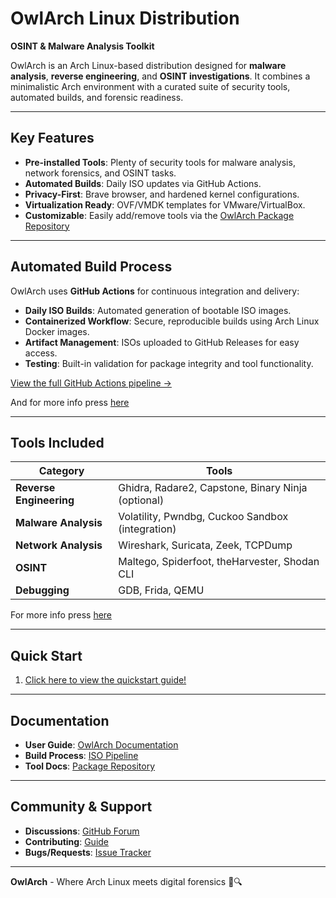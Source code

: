 # OwlArch Linux Distribution  
**OSINT & Malware Analysis Toolkit**  

OwlArch is an Arch Linux-based distribution designed for **malware analysis**, **reverse engineering**, and **OSINT investigations**. It combines a minimalistic Arch environment with a curated suite of security tools, automated builds, and forensic readiness.  

---

## Key Features  
- **Pre-installed Tools**: Plenty of security tools for malware analysis, network forensics, and OSINT tasks.  
- **Automated Builds**: Daily ISO updates via GitHub Actions.
- **Privacy-First**: Brave browser, and hardened kernel configurations.
- **Virtualization Ready**: OVF/VMDK templates for VMware/VirtualBox.
- **Customizable**: Easily add/remove tools via the [OwlArch Package Repository](https://github.com/Leku2020/OwlArchRepo)  

---
## Automated Build Process  
OwlArch uses **GitHub Actions** for continuous integration and delivery:  
- **Daily ISO Builds**: Automated generation of bootable ISO images. 
- **Containerized Workflow**: Secure, reproducible builds using Arch Linux Docker images.  
- **Artifact Management**: ISOs uploaded to GitHub Releases for easy access.
- **Testing**: Built-in validation for package integrity and tool functionality.

[View the full GitHub Actions pipeline →](https://github.com/Leku2020/OwlArchRepo/blob/main/.github/workflows)  

And for more info press [here](https://leku2020.github.io/OwlArch)

---

## Tools Included

| Category                | Tools                                                                 |  
|-------------------------|-----------------------------------------------------------------------|  
| **Reverse Engineering** | Ghidra, Radare2, Capstone, Binary Ninja (optional)                    |  
| **Malware Analysis**    | Volatility, Pwndbg, Cuckoo Sandbox (integration)                      |  
| **Network Analysis**    | Wireshark, Suricata, Zeek, TCPDump                                    |  
| **OSINT**               | Maltego, Spiderfoot, theHarvester, Shodan CLI                         |  
| **Debugging**           | GDB, Frida, QEMU                                                      |  

For more info press [here](packages)

---

## Quick Start  
1. [Click here to view the quickstart guide!](https://github.com/Leku2020/OwlArch/quickstart)

---

## Documentation  
- **User Guide**: [OwlArch Documentation](https://leku2020.github.io/OwlArch)  
- **Build Process**: [ISO Pipeline](https://github.com/Leku2020/OwlArchRepo/blob/main/.github/workflows)  
- **Tool Docs**: [Package Repository](https://leku2020.github.io/OwlArchRepo)  

---

## Community & Support  
- **Discussions**: [GitHub Forum](https://github.com/Leku2020/OwlArch/discussions)  
- **Contributing**: [Guide](https://leku2020.github.io/OwlArch/contribute)  
- **Bugs/Requests**: [Issue Tracker](https://github.com/Leku2020/OwlArch/issues) 

---

**OwlArch** - Where Arch Linux meets digital forensics 🦉🔍  
